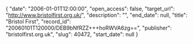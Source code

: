 {
  "date": "2006-01-01T12:00:00", 
  "open_access": false, 
  "target_url": "http://www.bristolfirst.org.uk/", 
  "description": "", 
  "end_date": null, 
  "title": "Bristol First", 
  "record_id": "20060101T120000/DEB9bNfRZZ+++hoRWVA6zg==", 
  "publisher": "bristolfirst.org.uk", 
  "slug": 40472, 
  "start_date": null
}

